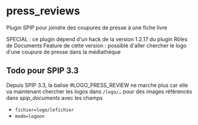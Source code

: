 # press_reviews
Plugin SPIP pour joindre des coupures de presse à une fiche livre

SPECIAL : ce plugin dépend d'un hack de la version 1.2.17 du plugin Rôles de Documents
Feature de cette version : possible d'aller chercher le logo d'une coupure de presse dans la médiathèque

Todo pour SPIP 3.3
------------------
Depuis SPIP 3.3, la balise #LOGO_PRESS_REVIEW ne marche plus car elle va maintenant chercher les logos dans `/logo/…`
pour des images référencés dans *spip_documents* avec les champs 
* `fichier=logo/lefichier`
* `mode=logoon`


